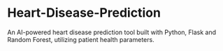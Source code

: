 # Heart-Disease-Prediction
An AI-powered heart disease prediction tool built with Python, Flask and Random Forest, utilizing patient health parameters.
